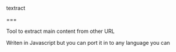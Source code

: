 textract

===

Tool to extract main content from other URL

Writen in Javascript but you can port it in to any language you can
